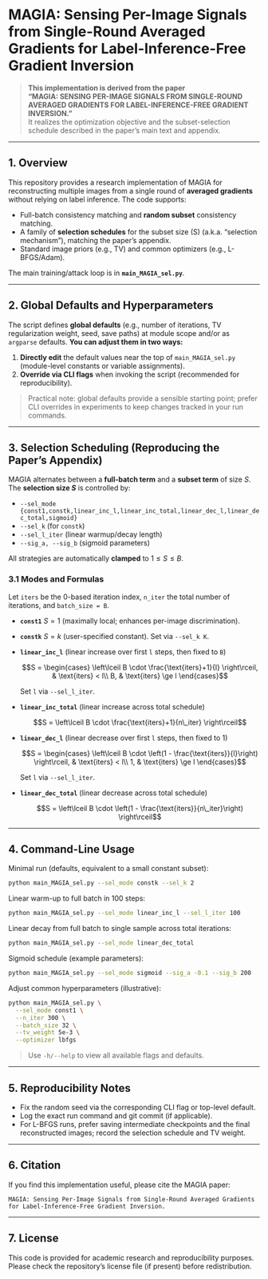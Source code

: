 # MAGIA: Sensing Per-Image Signals from Single-Round Averaged Gradients for Label-Inference-Free Gradient Inversion

> **This implementation is derived from the paper**  
> **“MAGIA: SENSING PER-IMAGE SIGNALS FROM SINGLE-ROUND AVERAGED GRADIENTS FOR LABEL-INFERENCE-FREE GRADIENT INVERSION.”**  
> It realizes the optimization objective and the subset-selection schedule described in the paper’s main text and appendix.

---


## 1. Overview

This repository provides a research implementation of MAGIA for reconstructing multiple images from a single round of **averaged gradients** without relying on label inference. The code supports:
- Full-batch consistency matching and **random subset** consistency matching.
- A family of **selection schedules** for the subset size \(S\) (a.k.a. “selection mechanism”), matching the paper’s appendix.
- Standard image priors (e.g., TV) and common optimizers (e.g., L-BFGS/Adam).

The main training/attack loop is in **`main_MAGIA_sel.py`**.


---

## 2. Global Defaults and Hyperparameters

The script defines **global defaults** (e.g., number of iterations, TV regularization weight, seed, save paths) at module scope and/or as `argparse` defaults.
**You can adjust them in two ways:**

1. **Directly edit** the default values near the top of `main_MAGIA_sel.py` (module-level constants or variable assignments).
2. **Override via CLI flags** when invoking the script (recommended for reproducibility).

> Practical note: global defaults provide a sensible starting point; prefer CLI overrides in experiments to keep changes tracked in your run commands.

---

## 3. Selection Scheduling (Reproducing the Paper’s Appendix)

MAGIA alternates between a **full-batch term** and a **subset term** of size $S$. The **selection size $S$** is controlled by:

* `--sel_mode {const1,constk,linear_inc_l,linear_inc_total,linear_dec_l,linear_dec_total,sigmoid}`
* `--sel_k` (for `constk`)
* `--sel_l_iter` (linear warmup/decay length)
* `--sig_a, --sig_b` (sigmoid parameters)

All strategies are automatically **clamped** to $1 \le S \le B$.

### 3.1 Modes and Formulas

Let `iters` be the 0-based iteration index, `n_iter` the total number of iterations, and `batch_size = B`.

* **`const1`**
  $S = 1$ (maximally local; enhances per-image discrimination).

* **`constk`**
  $S = k$ (user-specified constant).
  Set via `--sel_k K`.

* **`linear_inc_l`** (linear increase over first `l` steps, then fixed to `B`)

  
  $$S =
  \begin{cases}
  \left\lceil B \cdot \frac{\text{iters}+1}{l} \right\rceil, & \text{iters} < l\\
  B, & \text{iters} \ge l
  \end{cases}$$


  Set `l` via `--sel_l_iter`.

* **`linear_inc_total`** (linear increase across total schedule)

  $$S = \left\lceil B \cdot \frac{\text{iters}+1}{n\_iter} \right\rceil$$

* **`linear_dec_l`** (linear decrease over first `l` steps, then fixed to 1)

  
  $$S =
  \begin{cases}
  \left\lceil B \cdot \left(1 - \frac{\text{iters}}{l}\right) \right\rceil, & \text{iters} < l\\
  1, & \text{iters} \ge l
  \end{cases}$$
  

  Set `l` via `--sel_l_iter`.

* **`linear_dec_total`** (linear decrease across total schedule)

  
  $$S = \left\lceil B \cdot \left(1 - \frac{\text{iters}}{n\_iter}\right) \right\rceil$$
  

---

## 4. Command-Line Usage

Minimal run (defaults, equivalent to a small constant subset):

```bash
python main_MAGIA_sel.py --sel_mode constk --sel_k 2
```

Linear warm-up to full batch in 100 steps:

```bash
python main_MAGIA_sel.py --sel_mode linear_inc_l --sel_l_iter 100
```

Linear decay from full batch to single sample across total iterations:

```bash
python main_MAGIA_sel.py --sel_mode linear_dec_total
```

Sigmoid schedule (example parameters):

```bash
python main_MAGIA_sel.py --sel_mode sigmoid --sig_a -0.1 --sig_b 200
```

Adjust common hyperparameters (illustrative):

```bash
python main_MAGIA_sel.py \
  --sel_mode const1 \
  --n_iter 300 \
  --batch_size 32 \
  --tv_weight 5e-3 \
  --optimizer lbfgs
```

> Use `-h/--help` to view all available flags and defaults.

---

## 5. Reproducibility Notes

* Fix the random seed via the corresponding CLI flag or top-level default.
* Log the exact run command and git commit (if applicable).
* For L-BFGS runs, prefer saving intermediate checkpoints and the final reconstructed images; record the selection schedule and TV weight.

---

## 6. Citation

If you find this implementation useful, please cite the MAGIA paper:

```
MAGIA: Sensing Per-Image Signals from Single-Round Averaged Gradients for Label-Inference-Free Gradient Inversion.
```

---

## 7. License

This code is provided for academic research and reproducibility purposes.
Please check the repository’s license file (if present) before redistribution.
